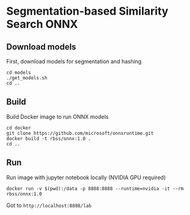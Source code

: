 # Segmentation-based Similarity Search ONNX 

## Download models

First, download models for segmentation and hashing

```
cd models
./get_models.sh
cd ..
```


## Build

Build Docker image to run ONNX models

```
cd docker
git clone https://github.com/microsoft/onnxruntime.git
docker build -t rbss/onnx:1.0 .
cd ..
```

## Run

Run image with jupyter notebook locally (NVIDIA GPU required)


```
docker run -v $(pwd):/data -p 8888:8888 --runtime=nvidia -it --rm rbss/onnx:1.0
```

Got to `http://localhost:8888/lab`
